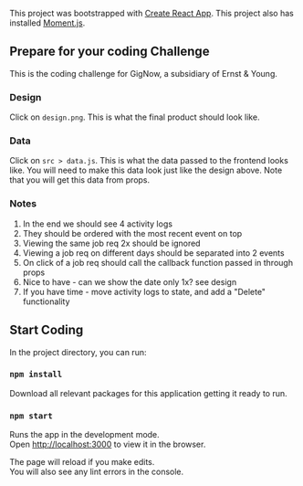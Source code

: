 This project was bootstrapped with [Create React App](https://github.com/facebook/create-react-app).
This project also has installed [Moment.js](https://momentjs.com/docs/).

## Prepare for your coding Challenge

This is the coding challenge for GigNow, a subsidiary of Ernst & Young.

### Design

Click on `design.png`. This is what the final product should look like.

### Data

Click on `src > data.js`. This is what the data passed to the frontend looks like.
You will need to make this data look just like the design above.
Note that you will get this data from props.

### Notes

1. In the end we should see 4 activity logs
2. They should be ordered with the most recent event on top
3. Viewing the same job req 2x should be ignored
4. Viewing a job req on different days should be separated into 2 events
5. On click of a job req should call the callback function passed in through props
6. Nice to have - can we show the date only 1x? see design
7. If you have time - move activity logs to state, and add a "Delete" functionality

## Start Coding

In the project directory, you can run:

### `npm install`

Download all relevant packages for this application getting it ready to run.

### `npm start`

Runs the app in the development mode.<br>
Open [http://localhost:3000](http://localhost:3000) to view it in the browser.

The page will reload if you make edits.<br>
You will also see any lint errors in the console.
